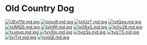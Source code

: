 # Old Country Dog

[![UEvf7d.md.jpg](https://s1.ax1x.com/2020/07/08/UEvf7d.md.jpg)](https://imgchr.com/i/UEvf7d)
[![txIsoR.md.jpg](https://s1.ax1x.com/2020/06/14/txIsoR.md.jpg)](https://imgchr.com/i/txIsoR)
[![txIUzT.md.jpg](https://s1.ax1x.com/2020/06/14/txIUzT.md.jpg)](https://imgchr.com/i/txIUzT)
[![txIQsg.md.jpg](https://s1.ax1x.com/2020/06/14/txIQsg.md.jpg)](https://imgchr.com/i/txIQsg)
[![txIMQS.md.jpg](https://s1.ax1x.com/2020/06/14/txIMQS.md.jpg)](https://imgchr.com/i/txIMQS)
[![txInRf.md.jpg](https://s1.ax1x.com/2020/06/14/txInRf.md.jpg)](https://imgchr.com/i/txInRf)
[![tx56xS.md.jpg](https://s1.ax1x.com/2020/06/14/tx56xS.md.jpg)](https://imgchr.com/i/tx56xS)
[![tx5y28.md.jpg](https://s1.ax1x.com/2020/06/14/tx5y28.md.jpg)](https://imgchr.com/i/tx5y28)
[![tvvpyq.md.jpg](https://s1.ax1x.com/2020/06/13/tvvpyq.md.jpg)](https://imgchr.com/i/tvvpyq)
[![tvvSln.md.jpg](https://s1.ax1x.com/2020/06/13/tvvSln.md.jpg)](https://imgchr.com/i/tvvSln)
[![tvjzSs.md.jpg](https://s1.ax1x.com/2020/06/13/tvjzSs.md.jpg)](https://imgchr.com/i/tvjzSs)
[![tvjLTS.md.jpg](https://s1.ax1x.com/2020/06/13/tvjLTS.md.jpg)](https://imgchr.com/i/tvjLTS)
[![tvjTyt.md.jpg](https://s1.ax1x.com/2020/06/13/tvjTyt.md.jpg)](https://imgchr.com/i/tvjTyt)
[![tvjoQI.md.jpg](https://s1.ax1x.com/2020/06/13/tvjoQI.md.jpg)](https://imgchr.com/i/tvjoQI)
